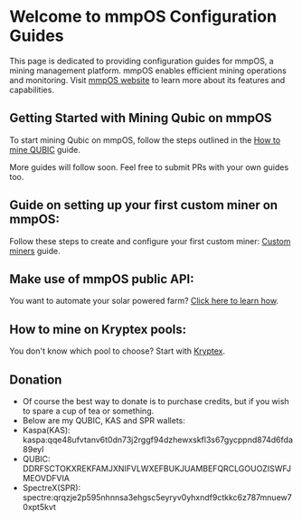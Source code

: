 # Welcome to mmpOS Configuration Guides

This page is dedicated to providing configuration guides for mmpOS, a mining management platform. mmpOS enables efficient mining operations and monitoring. Visit [mmpOS website](https://app.mmpos.eu/) to learn more about its features and capabilities.

## Getting Started with Mining Qubic on mmpOS

To start mining Qubic on mmpOS, follow the steps outlined in the [How to mine QUBIC](/MINE_QUBIC.MD) guide.

More guides will follow soon. Feel free to submit PRs with your own guides too.  

## Guide on setting up your first custom miner on mmpOS:

Follow these steps to create and configure your first custom miner: [Custom miners](/CUSTOM_MINER.MD) guide.  

## Make use of mmpOS public API:

You want to automate your solar powered farm? [Click here to learn how](/USE_MMPOS_API.MD).  

## How to mine on Kryptex pools:

You don't know which pool to choose? Start with [Kryptex](/MINE_ON_KRYPTEX.MD).  

## Donation 
-  Of course the best way to donate is to purchase credits, but if you wish to spare a cup of tea or something.
-  Below are my QUBIC, KAS and SPR wallets:
-  Kaspa(KAS): kaspa:qqe48ufvtanv6t0dn73j2rggf94dzhewxskfl3s67gycppnd874d6fda89eyl
-  QUBIC: DDRFSCTOKXREKFAMJXNIFVLWXEFBUKJUAMBEFQRCLGOUOZISWFJMEOVDFVIA
-  SpectreX(SPR): spectre:qrqzje2p595nhnnsa3ehgsc5eyryv0yhxndf9ctkkc6z787mnuew70xpt5kvt

